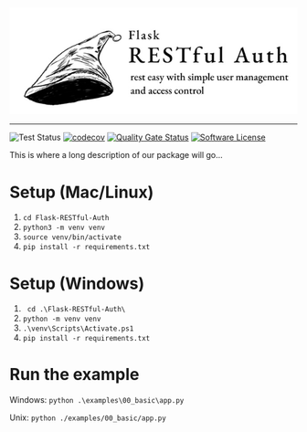 <p align="center"><img src="docs/img/Flask_RESTful_Auth_full_logo.JPG" width="600px"/></p>

--------------------------------------------------------------------------------

![Test Status](https://github.com/mcqueen256/Flask-RESTful-Auth/actions/workflows/pytest.yml/badge.svg)
[![codecov](https://codecov.io/gh/mcqueen256/Flask-RESTful-Auth/branch/main/graph/badge.svg?token=JIUXYF1HTT)](https://codecov.io/gh/mcqueen256/Flask-RESTful-Auth)
[![Quality Gate Status](https://sonarcloud.io/api/project_badges/measure?project=mcqueen256_Flask-RESTful-Auth&metric=alert_status)](https://sonarcloud.io/dashboard?id=mcqueen256_Flask-RESTful-Auth)
[![Software License](https://img.shields.io/badge/license-MIT-brightgreen.svg)](LICENSE)

This is where a long description of our package will go...

# Setup (Mac/Linux)

1. `cd Flask-RESTful-Auth`
2. `python3 -m venv venv`
3. `source venv/bin/activate`
4. `pip install -r requirements.txt`

# Setup (Windows)

1. ` cd .\Flask-RESTful-Auth\`
2. `python -m venv venv`
3. `.\venv\Scripts\Activate.ps1`
4. `pip install -r requirements.txt`

# Run the example

Windows: `python .\examples\00_basic\app.py`

Unix: `python ./examples/00_basic/app.py`